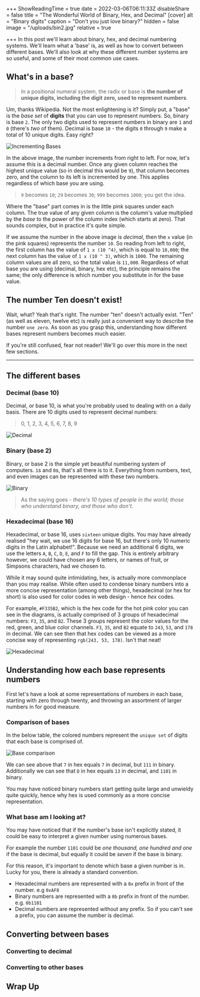 +++
ShowReadingTime = true
date = 2022-03-06T06:11:33Z
disableShare = false
title = "The Wonderful World of Binary, Hex, and Decimal"
[cover]
alt = "Binary digits"
caption = "Don't you just love binary?"
hidden = false
image = "/uploads/bin2.jpg"
relative = true

+++
In this post we'll learn about binary, hex, and decimal numbering systems. We'll learn what a 'base' is, as well as how to convert between different bases. We'll also look at why these different number systems are so useful, and some of their most common use cases.

## What's in a base?

> In a positional numeral system, the radix or base is **the number of unique digits, including the digit zero, used to represent numbers**.

Um, thanks Wikipedia. Not the most enlightening is it? Simply put, a "base" is the _base set_ of **digits** that you can use to represent numbers. So, binary is base `2`. The only two digits used to represent numbers in binary are `1` and `0` (there's _two_ of them). Decimal is base `10` - the digits `0` through `9` make a total of 10 unique digits. Easy right?

![Incrementing Bases](/uploads/incrementing-bases.png#center)

In the above image, the number increments from right to left.  For now, let's assume this is a decimal number.  Once any given column reaches the highest unique value (so in decimal this would be `9`), that column becomes zero, and the column to its left is incremented by one. This applies regardless of which base you are using.

> `9` becomes `10`; `29` becomes `30`; `999` becomes `1000`;  you get the idea.

Where the "base" part comes in is the little pink squares under each column.  The true value of any given column is the column's value multiplied by the _base_ to the power of the column index (which starts at zero). That sounds complex, but in practice it's quite simple.

If we assume the number in the above image is _decimal_, then the `x` value (in the pink squares) represents the number `10`. So reading from left to right, the first column has the value of `1 x (10 ^4)`, which is equal to `10,000`; the next column has the value of `1 x (10 ^ 3)`, which is `1000`.  The remaining column values are all zero, so the total value is `11,000`. Regardless of what base you are using (decimal, binary, hex etc), the principle remains the same; the only difference is which number you substitute in for the base value.

## The number Ten doesn't exist!

Wait, what? Yeah that's right. The number "ten" doesn't actually exist.  "Ten" (as well as eleven, twelve etc) is really just a convenient way to describe the number `one zero`.  As soon as you grasp this, understanding how different bases represent numbers becomes much easier.

If you're still confused, fear not reader! We'll go over this more in the next few sections.

***

## The different bases

### Decimal (base 10)

Decimal, or base 10, is what you're probably used to dealing with on a daily basis. There are 10 digits used to represent decimal numbers:

> 0, 1, 2, 3, 4, 5, 6, 7, 8, 9

![Decimal](/uploads/decimal.png#center)

### Binary (base 2)

Binary, or base 2 is the simple yet beautiful numbering system of computers. `1`s and `0`s, that's all there is to it. Everything from numbers, text, and even images can be represented with these two numbers.

![Binary](/uploads/binary.png#center)

> As the saying goes - _there's 10 types of people in the world; those who understand binary, and those who don't._

### Hexadecimal (base 16)

Hexadecimal, or base 16, uses `sixteen` unique digits. You may have already realised "hey wait, we use 16 digits for base 16, but there's only 10 numeric digits in the Latin alphabet!". Because we need an additional 6 digits, we use the letters `A`, `B`, `C`, `D`, `E`, and `F` to fill the gap.  This is entirely arbitrary however, we could have chosen any 6 letters, or names of fruit, or Simpsons characters, had we chosen to.

While it may sound quite intimidating, hex, is actually more commonplace than you may realise.  While often used to condense binary numbers into a more concise representation (among other things), hexadecimal (or hex for short) is also used for color codes in web design - hence _hex_ codes.

For example, `#F335B2`, which is the hex code for the hot pink color you can see in the diagrams, is actually comprised of 3 groups of hexadecimal numbers: `F3`, `35`, and `B2`. These 3 groups represent the color values for the red, green, and blue color channels. `F3`, `35`, and `B2` equate to `243`, `53`, and `178` in decimal.  We can see then that hex codes can be viewed as a more concise way of representing `rgb(243, 53, 178)`. Isn't that neat!

![Hexadecimal](/uploads/hex.png#center)

## Understanding how each base represents numbers

First let's have a look at some representations of numbers in each base, starting with zero through twenty, and throwing an assortment of larger numbers in for good measure.

### Comparison of bases

In the below table, the colored numbers represent the `unique set` of digits that each base is comprised of.

![Base comparison](/uploads/comparison.png#center)

We can see above that `7` in hex equals `7` in decimal, but `111` in binary.  Additionally we can see that `D` in hex equals `13` in decimal, and `1101` in binary.

You may have noticed binary numbers start getting quite large and unwieldy quite quickly, hence why hex is used commonly as a more concise representation.

### What base am I looking at?

You may have noticed that if the number's base isn't explicitly stated, it could be easy to interpret a given number using numerous bases.

For example the number `1101` could be _one thousand, one hundred and one_ if the base is decimal, but equally it could be _seven_ if the base is binary.

For this reason, it's important to denote which base a given number is in. Lucky for you, there is already a standard convention.

* Hexadecimal numbers are represented with a `0x` prefix in front of the number. e.g `0xAF8`
* Binary numbers are represented with a `0b` prefix in front of the number. e.g. `0b1101`
* Decimal numbers are represented without any prefix. So if you can't see a prefix, you can assume the number is decimal.

## Converting between bases

### Converting to decimal

### Converting to other bases

## Wrap Up